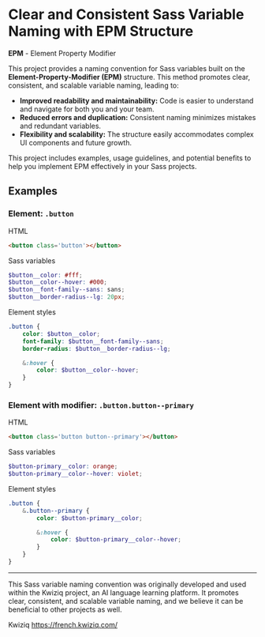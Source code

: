 # Clear and Consistent Sass Variable Naming with EPM Structure

**EPM** - Element Property Modifier

This project provides a naming convention for Sass variables built on the **Element-Property-Modifier (EPM)** structure. This method promotes clear, consistent, and scalable variable naming, leading to:

- **Improved readability and maintainability:** Code is easier to understand and navigate for both you and your team.
- **Reduced errors and duplication:** Consistent naming minimizes mistakes and redundant variables.
- **Flexibility and scalability:** The structure easily accommodates complex UI components and future growth.

This project includes examples, usage guidelines, and potential benefits to help you implement EPM effectively in your Sass projects.

## Examples

### Element: `.button`

HTML
```html
<button class='button'></button>
```

Sass variables
```scss
$button__color: #fff;
$button__color--hover: #000;
$button__font-family--sans: sans;
$button__border-radius--lg: 20px;
```

Element styles
```scss
.button {
    color: $button__color;
    font-family: $button__font-family--sans;
    border-radius: $button__border-radius--lg;

    &:hover {
        color: $button__color--hover;
    }
}
```

### Element with modifier: `.button.button--primary`

HTML
```html
<button class='button button--primary'></button>
```

Sass variables
```scss
$button-primary__color: orange;
$button-primary__color--hover: violet;
```

Element styles
```scss
.button {
    &.button--primary {
        color: $button-primary__color;

        &:hover {
            color: $button-primary__color--hover;
        }
    }
}
```

---

This Sass variable naming convention was originally developed and used within the Kwiziq project, an AI language learning platform. It promotes clear, consistent, and scalable variable naming, and we believe it can be beneficial to other projects as well.

Kwiziq
https://french.kwiziq.com/